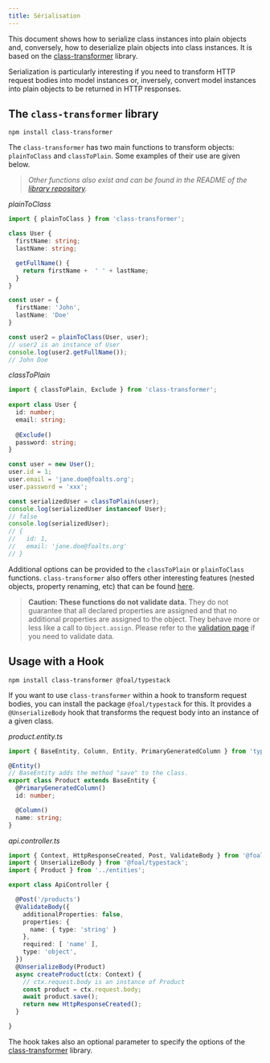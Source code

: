```yaml
---
title: Sérialisation
---
```



This document shows how to serialize class instances into plain objects and, conversely, how to deserialize plain objects into class instances. It is based on the [class-transformer](https://github.com/typestack/class-transformer) library.

Serialization is particularly interesting if you need to transform HTTP request bodies into model instances or, inversely, convert model instances into plain objects to be returned in HTTP responses.

## The `class-transformer` library

```
npm install class-transformer
```

The `class-transformer` has two main functions to transform objects: `plainToClass` and `classToPlain`. Some examples of their use are given below.

> _Other functions also exist and can be found in the README of the [library repository](https://github.com/typestack/class-transformer)._

*plainToClass*
```typescript
import { plainToClass } from 'class-transformer';

class User {
  firstName: string;
  lastName: string;

  getFullName() {
    return firstName +  ' ' + lastName;
  }
}

const user = {
  firstName: 'John',
  lastName: 'Doe'
}

const user2 = plainToClass(User, user);
// user2 is an instance of User
console.log(user2.getFullName());
// John Doe
```

*classToPlain*
```typescript
import { classToPlain, Exclude } from 'class-transformer';
 
export class User {
  id: number;
  email: string;
  
  @Exclude()
  password: string;
}

const user = new User();
user.id = 1;
user.email = 'jane.doe@foalts.org';
user.password = 'xxx';

const serializedUser = classToPlain(user);
console.log(serializedUser instanceof User);
// false
console.log(serializedUser);
// {
//   id: 1,
//   email: 'jane.doe@foalts.org'
// }
```

Additional options can be provided to the `classToPlain` or `plainToClass` functions. `class-transformer` also offers other interesting features (nested objects, property renaming, etc) that can be found [here](https://github.com/typestack/class-transformer#readme).

> **Caution: These functions do not validate data.** They do not guarantee that all declared properties are assigned and that no additional properties are assigned to the object. They behave more or less like a call to `Object.assign`. Please refer to the [validation page](./validation-and-sanitization.md) if you need to validate data.
 
## Usage with a Hook

```
npm install class-transformer @foal/typestack
```

If you want to use `class-transformer` within a hook to transform request bodies, you can install the package `@foal/typestack` for this. It provides a `@UnserializeBody` hook that transforms the request body into an instance of a given class.

*product.entity.ts*
```typescript
import { BaseEntity, Column, Entity, PrimaryGeneratedColumn } from 'typeorm';

@Entity()
// BaseEntity adds the method "save" to the class.
export class Product extends BaseEntity {
  @PrimaryGeneratedColumn()
  id: number;

  @Column()
  name: string;
}
```

*api.controller.ts*
```typescript
import { Context, HttpResponseCreated, Post, ValidateBody } from '@foal/core';
import { UnserializeBody } from '@foal/typestack';
import { Product } from '../entities';

export class ApiController {

  @Post('/products')
  @ValidateBody({
    additionalProperties: false,
    properties: {
      name: { type: 'string' }
    },
    required: [ 'name' ],
    type: 'object',
  })
  @UnserializeBody(Product)
  async createProduct(ctx: Context) {
    // ctx.request.body is an instance of Product
    const product = ctx.request.body;
    await product.save();
    return new HttpResponseCreated();
  }

}
```

The hook takes also an optional parameter to specify the options of the [class-transformer](https://github.com/typestack/class-transformer) library.
